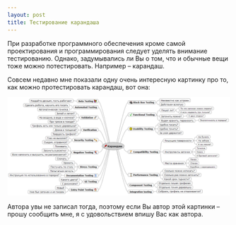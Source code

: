 ```yaml
---
layout: post
title: Тестирование карандаша
---
```


При разработке программного обеспечения кроме самой проектирования и программирования следует уделять внимание тестированию. Однако, задумывались ли Вы о том, что и обычные вещи тоже можно потестировать. Например – карандаш.

Совсем недавно мне показали одну очень интересную картинку про то, как можно протестировать карандаш, вот она:

![pencil testing](/media/images/pencil.png)

Автора увы не записал тогда, поэтому если Вы автор этой картинки – прошу сообщить мне, я с удовольствием впишу Вас как автора.
